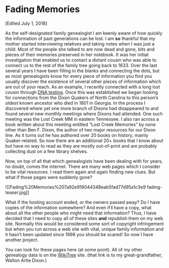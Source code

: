 # Fading Memories

[Edited July 1, 2018]

As the self-designated family genealogist I am keenly aware of how quickly the information of past generations can be lost. I am **so** thankful that my mother started interviewing relatives and taking notes when I was just a child. Most of the people she talked to are now dead and gone, bits and pieces of their memories preserved in her notebook. It was her initial investigation that enabled us to contact a distant cousin who was able to connect us to the rest of the family tree going back to 1633. Over the last several years I have been filling in the blanks and connecting the dots, but as most genealogists know for every piece of information you find you usually discover the existence of several other pieces of information which are out of your reach. As an example, I recently connected with a long lost cousin through [DNA testing](https://www.familytreedna.com/groups/dixon-project/about). Once this was established we began looking for connections from the Dixon Quakers of North Carolina to this person’s oldest known ancestor who died in 1801 in Georgia. In the process I discovered where yet one more branch of Dixons had disappeared to and found several new monthly meetings where Dixons had attended. One such meeting was the Lost Creek MM in eastern Tennessee. I also ran across a book written about this meeting entitled “Lost Creek Memories” by none other than Ben F. Dixon, the author of two major resources for our Dixon line. As it turns out he has authored over 20 books on history, mainly Quaker-related. So now there are an additional 20+ books that I know about but have no way to read as they are mostly out-of-print and are probably collecting dust on a few library shelves.

Now, on top of all that which genealogists have been dealing with for years, no doubt, comes the internet. There are many web pages which I consider to be vital resources. I read them again and again finding new clues. But what if those pages were suddenly gone?

![[Fading%20Memories%207a92e918044348eab5fad77d95a1c3e9 fading-teaser.jpg]]

What if the hosting account ended, or the owners passed away? Do I have copies of the information somewhere? And even if **I** have a copy, what about all the other people who might need that information? Thus, I have decided that I need to copy all of these sites **and** republish them on my web site. Normally this would be considered some sort of copyright infringement but when you run across a web site with vital, unique family information and it hasn’t been updated since 1998 you should be scared! So now I have another project.

You can look for these pages here (at some point). All of my other genealogy data is on the [WikiTree](https://www.wikitree.com/wiki/Dixon-1086) site. (that link is to my great-grandfather, Walton Artie Dixon.)